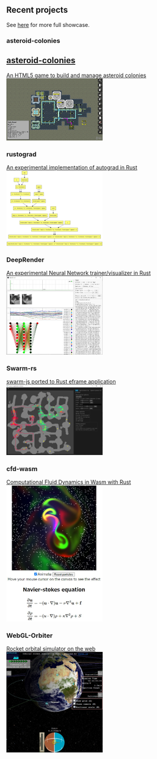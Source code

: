 ## Recent projects

See [here](https://msakuta.github.io/showcase.html) for more full showcase.

### asteroid-colonies
<div class="showcase">
    <a href="https://github.com/msakuta/asteroid-colonies">
        <h2>asteroid-colonies</h2>
        <div>An HTML5 game to build and manage asteroid colonies</div>
        <div><img src="images/showcase/asteroid-colonies.png" alt="" style="width: 50%;"/></div>
    </a>
</div>

### rustograd
<a href="https://github.com/msakuta/rustograd">
<div>An experimental implementation of autograd in Rust</div>
<div><img src="images/showcase/rustograd.png" alt="" style="width: 50%;"/></div>
</a>

### DeepRender
<a href="https://github.com/msakuta/DeepRender">
    <div>An experimental Neural Network trainer/visualizer in Rust</div>
    <div><img src="images/showcase/screenshot02.png" alt="" style="width: 50%;"/></div>
</a>

### Swarm-rs
<a href="https://github.com/msakuta/swarm-rs">
    <div>swarm-js ported to Rust eframe application</div>
    <div><img src="images/showcase/swarm-rs.png" alt="" style="width: 50%;"/></div>
</a>

### cfd-wasm
<a href="https://github.com/msakuta/cfd-wasm">
    <div>Computational Fluid Dynamics in Wasm with Rust</div>
    <div><img src="images/showcase/cfd-wasm.jpg" alt="" style="width: 50%;" /></div>
</a>

### WebGL-Orbiter
<a href="https://github.com/msakuta/WebGL-Orbiter">
    <div>Rocket orbital simulator on the web</div>
    <div><img src="images/showcase/WebGL-Orbiter.jpg" alt="" style="width: 50%;"/></div>
</a>
